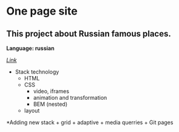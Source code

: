 # **One page site**

## This project about Russian famous places.

**Language: russian**

*[Link](https://sergey-tsybulkin.github.io/russian-travel/)*

* Stack technology
  + HTML
  + CSS
    + video, iframes
    + animation and transformation
    + BEM (nested)
  + layout

*Adding new stack
	+ grid
	+ adaptive
	+ media querries
	+ Git pages